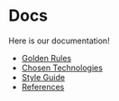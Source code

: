 # Docs

Here is our documentation!

- [Golden Rules](golden-rules.md)
- [Chosen Technologies](chosen-technologies.md)
- [Style Guide](style-guide.md)
- [References](references.md)
